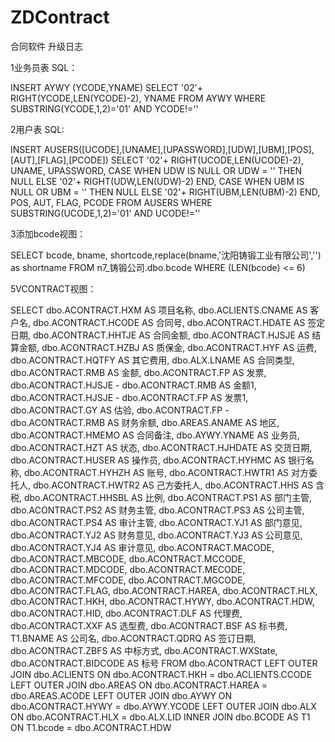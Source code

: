 # ZDContract
合同软件
升级日志
<p>1业务员表 SQL：</p>
INSERT AYWY (YCODE,YNAME)
SELECT '02'+ RIGHT(YCODE,LEN(YCODE)-2),
            YNAME
FROM AYWY
WHERE SUBSTRING(YCODE,1,2)='01'
  AND YCODE!=''
<p>2用户表 SQL:</p>
INSERT AUSERS([UCODE],[UNAME],[UPASSWORD],[UDW],[UBM],[POS],[AUT],[FLAG],[PCODE])
SELECT '02'+ RIGHT(UCODE,LEN(UCODE)-2),
            UNAME,
            UPASSWORD,
            CASE
                WHEN UDW IS NULL
                     OR UDW = '' THEN NULL
                ELSE '02'+ RIGHT(UDW,LEN(UDW)-2)
            END,
            CASE
                WHEN UBM IS NULL
                     OR UBM = '' THEN NULL
                ELSE '02'+ RIGHT(UBM,LEN(UBM)-2)
            END,
            POS,
            AUT,
            FLAG,
            PCODE
FROM AUSERS
WHERE SUBSTRING(UCODE,1,2)='01' AND UCODE!=''
<p>3添加bcode视图：</p>
SELECT     bcode, bname, shortcode,replace(bname,'沈阳铸锻工业有限公司','') as shortname
FROM         n7_铸锻公司.dbo.bcode
WHERE     (LEN(bcode) <= 6)
<p>5VCONTRACT视图：</p>
SELECT dbo.ACONTRACT.HXM AS 项目名称, dbo.ACLIENTS.CNAME AS 客户名, dbo.ACONTRACT.HCODE AS 合同号, dbo.ACONTRACT.HDATE AS 签定日期, dbo.ACONTRACT.HHTJE AS 合同金额, dbo.ACONTRACT.HJSJE AS 结算金额, dbo.ACONTRACT.HZBJ AS 质保金, dbo.ACONTRACT.HYF AS 运费, dbo.ACONTRACT.HQTFY AS 其它费用, dbo.ALX.LNAME AS 合同类型, dbo.ACONTRACT.RMB AS 金额, dbo.ACONTRACT.FP AS 发票, dbo.ACONTRACT.HJSJE - dbo.ACONTRACT.RMB AS 金额1, dbo.ACONTRACT.HJSJE - dbo.ACONTRACT.FP AS 发票1, dbo.ACONTRACT.GY AS 估验, dbo.ACONTRACT.FP - dbo.ACONTRACT.RMB AS 财务余额, dbo.AREAS.ANAME AS 地区, dbo.ACONTRACT.HMEMO AS 合同备注, dbo.AYWY.YNAME AS 业务员, dbo.ACONTRACT.HZT AS 状态, dbo.ACONTRACT.HJHDATE AS 交货日期, dbo.ACONTRACT.HUSER AS 操作员, dbo.ACONTRACT.HYHMC AS 银行名称, dbo.ACONTRACT.HYHZH AS 账号, dbo.ACONTRACT.HWTR1 AS 对方委托人, dbo.ACONTRACT.HWTR2 AS 己方委托人, dbo.ACONTRACT.HHS AS 含税, dbo.ACONTRACT.HHSBL AS 比例, dbo.ACONTRACT.PS1 AS 部门主管, dbo.ACONTRACT.PS2 AS 财务主管, dbo.ACONTRACT.PS3 AS 公司主管, dbo.ACONTRACT.PS4 AS 审计主管, dbo.ACONTRACT.YJ1 AS 部门意见, dbo.ACONTRACT.YJ2 AS 财务意见, dbo.ACONTRACT.YJ3 AS 公司意见, dbo.ACONTRACT.YJ4 AS 审计意见, dbo.ACONTRACT.MACODE, dbo.ACONTRACT.MBCODE, dbo.ACONTRACT.MCCODE, dbo.ACONTRACT.MDCODE, dbo.ACONTRACT.MECODE, dbo.ACONTRACT.MFCODE, dbo.ACONTRACT.MGCODE, dbo.ACONTRACT.FLAG, dbo.ACONTRACT.HAREA, dbo.ACONTRACT.HLX, dbo.ACONTRACT.HKH, dbo.ACONTRACT.HYWY, dbo.ACONTRACT.HDW, dbo.ACONTRACT.HID, dbo.ACONTRACT.DLF AS 代理费, dbo.ACONTRACT.XXF AS 选型费, dbo.ACONTRACT.BSF AS 标书费, T1.BNAME AS 公司名, dbo.ACONTRACT.QDRQ AS 签订日期, dbo.ACONTRACT.ZBFS AS 中标方式, dbo.ACONTRACT.WXState, dbo.ACONTRACT.BIDCODE AS 标号 FROM dbo.ACONTRACT LEFT OUTER JOIN dbo.ACLIENTS ON dbo.ACONTRACT.HKH = dbo.ACLIENTS.CCODE LEFT OUTER JOIN dbo.AREAS ON dbo.ACONTRACT.HAREA = dbo.AREAS.ACODE LEFT OUTER JOIN dbo.AYWY ON dbo.ACONTRACT.HYWY = dbo.AYWY.YCODE LEFT OUTER JOIN dbo.ALX ON dbo.ACONTRACT.HLX = dbo.ALX.LID INNER JOIN dbo.BCODE AS T1 ON T1.bcode = dbo.ACONTRACT.HDW
